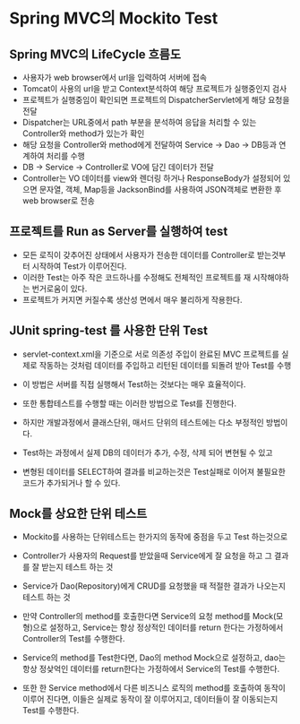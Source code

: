 # Spring MVC의 Mockito Test

## Spring MVC의 LifeCycle 흐름도
* 사용자가 web browser에서 url을 입력하여 서버에 접속
* Tomcat이 사용의 url을 받고 Context분석하여 해당 프로젝트가
 	실행중인지 검사
* 프로젝트가 실행중임이 확인되면 프로젝트의 DispatcherServlet에게 해당 요청을 전달
* Dispatcher는 URL중에서 path 부분을 분석하여 응답을 처리할 수 있는
	Controller와 method가 있는가 확인
* 해당 요청을 Controller와 method에게 전달하여 Service -> Dao -> DB등과
	연계하여 처리를 수행
* DB -> Service -> Controller로 VO에 담긴 데이터가 전달
* Controller는 VO 데이터를 view와 렌더링 하거나 ResponseBody가 설정되어 있으면
	문자열, 객체, Map등을 JacksonBind를 사용하여 JSON객체로 변환한 후 web browser로 전송
	
## 프로젝트를 Run as Server를 실행하여 test
* 모든 로직이 갖추어진 상태에서 사용자가 전송한 데이터를 Controller로 받는것부터 시작하여 Test가 이루어진다.
* 이러한 Test는 아주 작은 코드하나를 수정해도 전체적인 프로젝트를 재 시작해야하는 번거로움이 있다.
* 프로젝트가 커지면 커질수록 생산성 면에서 매우 불리하게 작용한다.

## JUnit spring-test 를 사용한 단위 Test
* servlet-context.xml을 기준으로 서로 의존성 주입이 완료된 MVC 프로젝트를 실제로 작동하는 것처럼 데이터를 주입하고
	리턴된 데이터를 되돌려 받아 Test를 수행
* 이 방법은 서버를 직접 실행해서 Test하는 것보다는 매우 효율적이다.
* 또한 통합테스트를 수행할 때는 이러한 방법으로 Test를 진행한다.

* 하지만 개발과정에서 클래스단위, 매서드 단위의 테스트에는 다소 부정적인 방법이다.

* Test하는 과정에서 실제 DB의 데이터가 추가, 수정, 삭제 되어 변현될 수 있고
* 변형된 데이터를 SELECT하여 결과를 비교하는것은 Test실패로 이어져 불필요한 코드가 추가되거나 할 수 있다.

## Mock를 상요한 단위 테스트
* Mockito를 사용하는 단위테스트는 한가지의 동작에 중점을 두고 Test 하는것으로
* Controller가 사용자의 Request를 받았을때 Service에게 잘 요청을 하고
	그 결과를 잘 받는지 테스트 하는 것
* Service가 Dao(Repository)에게 CRUD를 요청했을 때 적절한 결과가 나오는지 테스트 하는 것

* 만약 Controller의 method를 호출한다면 Service의 요청 method를 Mock(모형)으로 설정하고, Service는 항상 정상적인 데이터를 return  한다는 가정하에서 Controller의 Test를 수행한다.

* Service의 method를 Test한다면, Dao의 method Mock으로 설정하고,
	dao는 항상 정샂억인 데이터를 return한다는 가정하에서 Service의 Test를 수행한다.
	
* 또한 한 Service method에서 다른 비즈니스 로직의 method를 호출하여 동작이 이루어 진다면, 
	이들은 실제로 동작이 잘 이루어지고, 데이터들이 잘 이동되는지 Test를 수행한다.